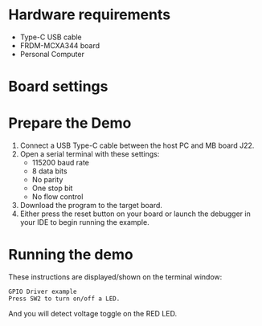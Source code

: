 Hardware requirements
=====================
- Type-C USB cable
- FRDM-MCXA344 board
- Personal Computer

Board settings
============

Prepare the Demo
================
1. Connect a USB Type-C cable between the host PC and MB board J22.
2. Open a serial terminal with these settings:
    - 115200 baud rate
    - 8 data bits
    - No parity
    - One stop bit
    - No flow control
3. Download the program to the target board.
4. Either press the reset button on your board or launch the debugger in your IDE to begin running the example.

Running the demo
================
These instructions are displayed/shown on the terminal window:
~~~~~~~~~~~~~~~~~~~~~~~~~~~~~~~~~~~
GPIO Driver example
Press SW2 to turn on/off a LED.
~~~~~~~~~~~~~~~~~~~~~~~~~~~~~~~~~~~
And you will detect voltage toggle on the RED LED.
